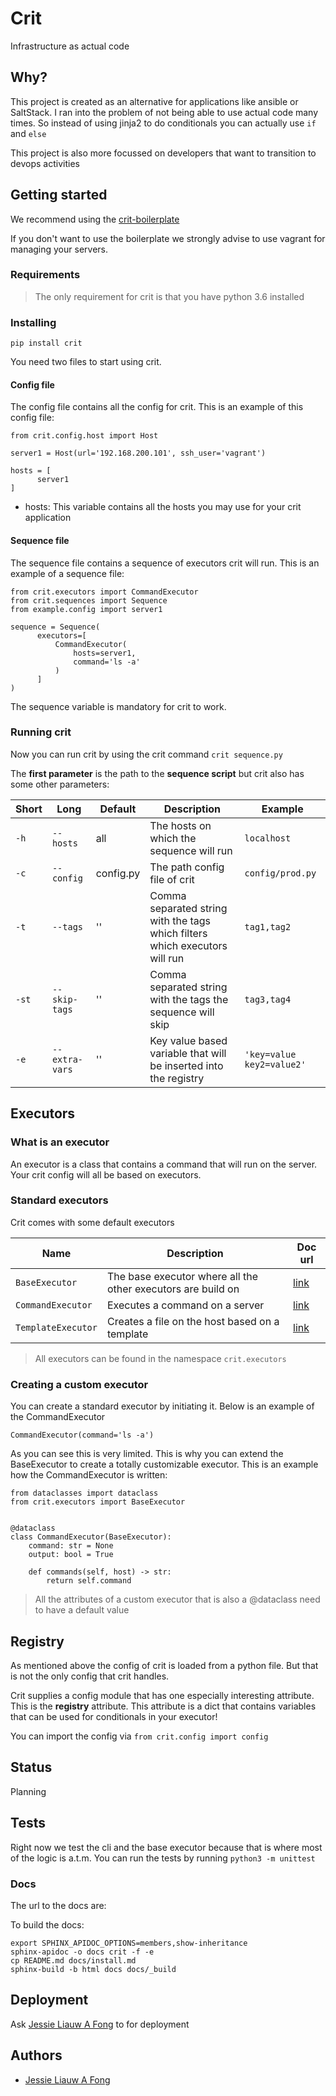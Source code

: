 # Crit

Infrastructure as actual code

## Why?

This project is created as an alternative for applications like ansible or SaltStack. I ran into the problem of not being able to use actual code many times. So instead of using jinja2 to do conditionals you can actually use `if` and `else`

This project is also more focussed on developers that want to transition to devops activities

## Getting started

We recommend using the [crit-boilerplate](https://github.com/jessielaf/crit-boilerplate)

If you don't want to use the boilerplate we strongly advise to use vagrant for managing your servers.

### Requirements

> The only requirement for crit is that you have python 3.6 installed

### Installing

`pip install crit`

You need two files to start using crit.

#### Config file

The config file contains all the config for crit. This is an example of this config file:

```python3
from crit.config.host import Host

server1 = Host(url='192.168.200.101', ssh_user='vagrant')

hosts = [
      server1
]
```

- hosts: This variable contains all the hosts you may use for your crit application

#### Sequence file

The sequence file contains a sequence of executors crit will run. This is an example of a sequence file:

```python3
from crit.executors import CommandExecutor
from crit.sequences import Sequence
from example.config import server1

sequence = Sequence(
      executors=[
          CommandExecutor(
              hosts=server1,
              command='ls -a'
          )
      ]
)
```

The sequence variable is mandatory for crit to work.

### Running crit

Now you can run crit by using the crit command `crit sequence.py`

The **first parameter** is the path to the **sequence script** but crit also has some other parameters:

| Short | Long       | Default   | Description                              | Example |
|-------|------------|-----------|------------------------------------------|---------|
| `-h`  | `--hosts`  | all       | The hosts on which the sequence will run | `localhost` |
| `-c`  | `--config` | config.py | The path config file of crit             | `config/prod.py` |
| `-t`  | `--tags`   | ''      | Comma separated string with the tags which filters which executors will run | `tag1,tag2` |
| `-st` | `--skip-tags` | '' | Comma separated string with the tags the sequence will skip | `tag3,tag4` |
| `-e` | `--extra-vars` | '' | Key value based variable that will be inserted into the registry | `'key=value key2=value2'` |

## Executors

### What is an executor

An executor is a class that contains a command that will run on the server. Your crit config will all be based on executors.

### Standard executors

Crit comes with some default executors

| Name               | Description                                                  | Doc url |
|--------------------|--------------------------------------------------------------|---------|
| `BaseExecutor`     | The base executor where all the other executors are build on | [link](https://crit.readthedocs.io/en/latest/crit.executors.base_executor.html)        |
| `CommandExecutor`  | Executes a command on a server                               | [link](https://crit.readthedocs.io/en/latest/crit.executors.command_executor.html)        |
| `TemplateExecutor` | Creates a file on the host based on a template               | [link](https://crit.readthedocs.io/en/latest/crit.executors.template_executor.html)        |

> All executors can be found in the namespace `crit.executors`

### Creating a custom executor

You can create a standard executor by initiating it. Below is an example of the CommandExecutor

```python3
CommandExecutor(command='ls -a')
```

As you can see this is very limited. This is why you can extend the BaseExecutor to create a totally customizable executor. This is an example how the CommandExecutor is written:

```python3
from dataclasses import dataclass
from crit.executors import BaseExecutor


@dataclass
class CommandExecutor(BaseExecutor):
    command: str = None
    output: bool = True

    def commands(self, host) -> str:
        return self.command
```

> All the attributes of a custom executor that is also a @dataclass need to have a default value

## Registry

As mentioned above the config of crit is loaded from a python file. But that is not the only config that crit handles.

Crit supplies a config module that has one especially interesting attribute. This is the **registry** attribute. This attribute is a dict that contains variables that can be used for conditionals in your executor!

You can import the config via `from crit.config import config`

## Status

Planning

## Tests

Right now we test the cli and the base executor because that is where most of the logic is a.t.m. You can run the tests by running `python3 -m unittest`

### Docs

The url to the docs are:

To build the docs:
```
export SPHINX_APIDOC_OPTIONS=members,show-inheritance
sphinx-apidoc -o docs crit -f -e
cp README.md docs/install.md
sphinx-build -b html docs docs/_build
```

## Deployment

Ask [Jessie Liauw A Fong](https://github.com/jessielaf) to for deployment

## Authors

* [Jessie Liauw A Fong](https://github.com/jessielaf)
